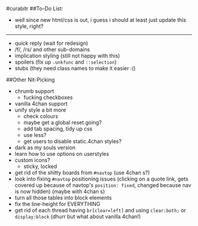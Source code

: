 #curabitr
##To-Do List:

* well since new html/css is out, i guess i should at least just update this style, right?

***

* quick reply (wait for redesign)
* /f/, /rs/ and other sub-domains
* implication styling (still not happy with this)
* spoilers (fix up `.unkfunc` and `::selection`)
* stubs (they need class names to make it easier :()

##Other Nit-Picking

* chrumb support
	* fucking checkboxes
* vanilla 4chan support
* unify style a bit more
	* check colours
	* maybe get a global reset going?
	* add tab spacing, tidy up css
	* use less?
	* get users to disable static.4chan styles?
* dark as my souls version
* learn how to use options on userstyles
* custom icons?
	* sticky, locked
* get rid of the shitty boards from `#navtop` (use 4chan s?)
* look into fixing `#navtop` positioning issues (clicking on a quote link, gets covered up because of navtop's `position: fixed`, changed because nav is now hidden) (maybe with 4chan s)
* turn all those tables into block elements
* fix the line-height for EVERYTHING
* get rid of each thread having `br[clear=left]` and using `clear:both;` or `display:block` (dhurr but what about vanilla 4chan!)